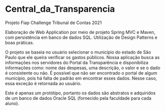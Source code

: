 # Central_da_Transparencia
Projeto Fiap Challenge Tribunal de Contas 2021

Elaboração de Web Application por meio de projeto Spring MVC e Maven, com persistência em banco de dados SQL. Utilização de Design Patterns e boas práticas.

O projeto se baseia no usuário selecionar o município do estado de São Paulo que ele queira verificar os gastos públicos. Nossa aplicação busca as informações nos servidores do Portal da Transparência e disponibiliza informações como: nome das despesas, uma descrição, o valor e se o dado é consistente ou não.
É possível que não ser encontrado o portal de algum município, pois há falta de padrão em encontrar esses dados. Nesse caso, essa exceção é retornada ao usuário.

Este é apenas um protótipo, portanto os dados são abstratos e adquiridos de um banco de dados Oracle SQL (fornecido pela faculdade para cada aluno).

